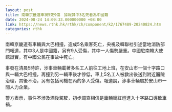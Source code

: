 ```yaml
---
layout: post
title: 南韓京畿道車禍5死9傷　據報其中3名死者為中國籍
date: 2024-08-24 14:09:33.000000000 +08:00
link: https://news.rthk.hk/rthk/ch/component/k2/1767489-20240824.htm
categories: rthk
---
```


南韓京畿道有車輛與大巴相撞，造成5名乘客死亡，央視及韓聯社引述當地消防部門報道，其中3人是中國籍，另有9人受傷，其中一人傷勢嚴重。中國駐南韓大使館證實，有中國公民在事故中死亡。

事發在清晨5時許，涉事車輛載著多名工人前往工地上班，在安山市一個十字路口與一輛大巴相撞，再撞到另一輛車後才停低，車上5名工人被救出後送到附近醫院治理，其後不治，另有包括司機在內的多人受傷。報道說，涉事車輛屬於安山市一間人力企業。

警方表示，事件不涉及酒後駕駛，初步調查相信是車輛衝紅燈進入十字路口導致車禍。
